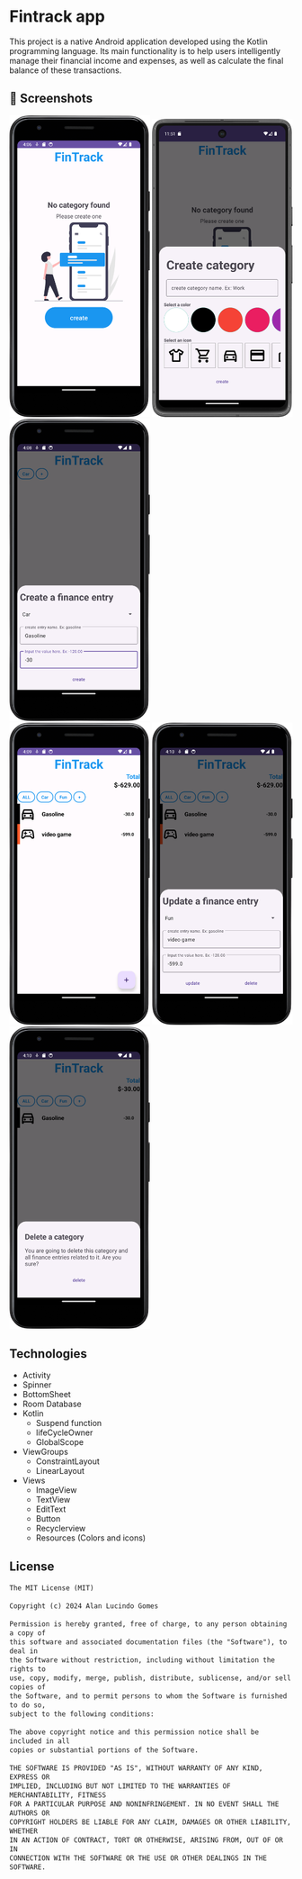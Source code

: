 # Fintrack app
This project is a native Android application developed using the Kotlin programming language. Its main functionality is to help users intelligently manage their financial income and expenses, as well as calculate the final balance of these transactions.

## :camera_flash: Screenshots
<p float="left">
  <img src="https://github.com/alanliongar/Des4_FinTrack_00/blob/main/Screenshots/Screenshot_20240909_130648.png" width="250" />
  <img src="https://github.com/alanliongar/Des4_FinTrack_00/blob/main/Screenshots/Screenshot_20240909_130742.png" width="250" /> 
  <img src="https://github.com/alanliongar/Des4_FinTrack_00/blob/main/Screenshots/Screenshot_20240909_130816.png" width="250" /> 
  <br>
  <img src="https://github.com/alanliongar/Des4_FinTrack_00/blob/main/Screenshots/Screenshot_20240909_130957.png" width="250" /> 
  <img src="https://github.com/alanliongar/Des4_FinTrack_00/blob/main/Screenshots/Screenshot_20240909_131028.png" width="250" /> 
  <img src="https://github.com/alanliongar/Des4_FinTrack_00/blob/main/Screenshots/Screenshot_20240909_131041.png" width="250" /> 
</p>

## Technologies
- Activity
- Spinner
- BottomSheet
- Room Database
- Kotlin
  - Suspend function
  - lifeCycleOwner
  - GlobalScope
- ViewGroups
  - ConstraintLayout
  - LinearLayout
- Views
  - ImageView
  - TextView
  - EditText
  - Button
  - Recyclerview
  - Resources (Colors and icons)

## License
```
The MIT License (MIT)

Copyright (c) 2024 Alan Lucindo Gomes

Permission is hereby granted, free of charge, to any person obtaining a copy of
this software and associated documentation files (the "Software"), to deal in
the Software without restriction, including without limitation the rights to
use, copy, modify, merge, publish, distribute, sublicense, and/or sell copies of
the Software, and to permit persons to whom the Software is furnished to do so,
subject to the following conditions:

The above copyright notice and this permission notice shall be included in all
copies or substantial portions of the Software.

THE SOFTWARE IS PROVIDED "AS IS", WITHOUT WARRANTY OF ANY KIND, EXPRESS OR
IMPLIED, INCLUDING BUT NOT LIMITED TO THE WARRANTIES OF MERCHANTABILITY, FITNESS
FOR A PARTICULAR PURPOSE AND NONINFRINGEMENT. IN NO EVENT SHALL THE AUTHORS OR
COPYRIGHT HOLDERS BE LIABLE FOR ANY CLAIM, DAMAGES OR OTHER LIABILITY, WHETHER
IN AN ACTION OF CONTRACT, TORT OR OTHERWISE, ARISING FROM, OUT OF OR IN
CONNECTION WITH THE SOFTWARE OR THE USE OR OTHER DEALINGS IN THE SOFTWARE.
